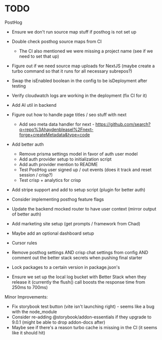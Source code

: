 # TODO

PostHog

- Ensure we don't run source map stuff if posthog is not set up
- Double check posthog source maps from CI
  - The CI also mentioned we were missing a project name (see if we need to set that up)
- Figure out if we need source map uploads for NextJS (maybe create a turbo command so that it runs for all necessary subrepos?)
- Swap the isEnabled boolean in the config to be isDeployment after testing

- Verify cloudwatch logs are working in the deployment (fix CI for it)
- Add AI util in backend
- Figure out how to handle page titles / seo stuff with next
  - Add seo meta data handler for next - https://github.com/search?q=repo%3Ahaydenbleasel%2Fnext-forge+createMetadata&type=code
- Add better auth
  - Remove prisma settings model in favor of auth user model
  - Add auth provider setup to initialization script
  - Add auth provider mention to README
  - Test PostHog user signed up / out events (does it track and reset session / crisp?)
  - Test crisp + analytics for crisp
- Add stripe support and add to setup script (plugin for better auth)
- Consider implementing posthog feature flags
- Update the backend mocked router to have user context (mirror output of better auth)
- Add marketing site setup (get prompts / framework from Chad)
- Maybe add an optional dashboard setup
- Cursor rules
- Remove posthog settings AND crisp chat settings from config AND comment out the better stack secrets when pushing final starter
- Lock packages to a certain version in package.json's
- Ensure we set up the local log bucket with Better Stack when they release it (currently the flush() call boosts the response time from 250ms to 700ms)

Minor Improvements:

- Fix storybook test button (vite isn't launching right) - seems like a bug with the node_module
- Consider re-adding @storybook/addon-essentials if they upgrade to 9.0.1 (might be able to drop addon-docs after)
- Maybe see if there's a reason turbo cache is missing in the CI (it seems like it should hit)
